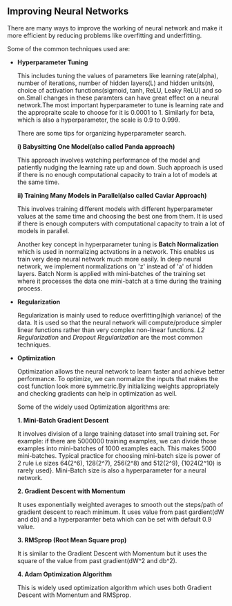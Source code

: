 ## Improving Neural Networks 

<p>There are many ways to improve the working of neural network and make it more efficient by reducing problems like overfitting and underfitting.</p>

<p>Some of the common techniques used are:</p>

  * **Hyperparameter Tuning**
        <p>This includes tuning the values of parameters like learning rate(alpha), number of iterations, number of hidden layers(L) and hidden units(n), choice of activation functions(sigmoid, tanh, ReLU, Leaky ReLU) and so on.Small changes in these paramters can have great effect on a neural network.The most important hyperparameter to tune is learning rate and the appropraite scale to choose for it is 0.0001 to 1. Similarly for beta, which is also a hyperparameter, the scale is 0.9 to 0.999.</p>
        <p>There are some tips for organizing hyperparameter search.</p>
           **i) Babysitting One Model(also called Panda approach)**
                     <p>This approach involves watching performance of the model and patiently nudging the learning rate up and down. Such approach is used if there is no enough computational capacity to train a lot of models at the same time.</p>
           **ii) Training Many Models in Parallel(also called Caviar Approach)**
                     <p>This involves training different models with different hyperparameter values at the same time and choosing the best one from them. It is used if there is enough computers with computational capacity to train a lot of models in parallel.</p>
         <p>Another key concept in hyperparameter tuning is **Batch Normalization** which is used in normalizing actvations in a network. This enables us train very deep neural network much more easily. In deep neural network, we implement normalizations on 'z' instead of 'a' of hidden layers. Batch Norm is applied with mini-batches of the training set where it processes the data one mini-batch at a time during the training process.</p>
         
  * **Regularization** 
        <p>Regularization is mainly used to reduce overfitting(high variance) of the data. It is used so that the neural network will compute/produce simpler linear functions rather than very complex non-linear functions. *L2 Regularization* and *Dropout Regularization* are the most common techniques. </p>
  * **Optimization**
         <p>Optimization allows the neural network to learn faster and achieve better performance. To optimize, we can normalize the inputs that makes the cost function look more symmetric.By initializing weights appropriately and checking gradients can help in optimization as well.</p>
         <p>Some of the widely used Optimization algorithms are:</p>
         **1. Mini-Batch Gradient Descent**
                 <p>It involves division of a large training dataset into small training set. For example: if there are 5000000 training examples, we can divide those examples into mini-batches of 1000 examples each. This makes 5000 mini-batches. Typical practice for choosing mini-batch size is power of 2 rule i.e sizes 64(2^6), 128(2^7), 256(2^8) and 512(2^9), {1024(2^10) is rarely used}. Mini-Batch size is also a hyperparameter for a neural network.</p>
         **2. Gradient Descent with Momentum**
                 <p>It uses exponentially weighted averages to smooth out the steps/path of gradient descent to reach minimum. It uses value from past gardient(dW and db) and a hyperparamter beta which can be set with default 0.9 value.</p>
         **3. RMSprop (Root Mean Square prop)**
                 <p>It is similar to the Gradient Descent with Momentum but it uses the square of the value from past gradient(dW^2 and db^2).</p>
         **4. Adam Optimization Algorithm**
                 <p>This is widely used optimization algorithm which uses both Gradient Descent with Momentum and RMSprop.</p>


            
